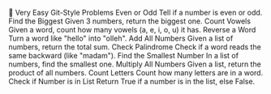 🧠 Very Easy Git-Style Problems
Even or Odd
Tell if a number is even or odd.
Find the Biggest
Given 3 numbers, return the biggest one.
Count Vowels
Given a word, count how many vowels (a, e, i, o, u) it has.
Reverse a Word
Turn a word like "hello" into "olleh". 
Add All Numbers
Given a list of numbers, return the total sum.
Check Palindrome
Check if a word reads the same backward (like "madam").
Find the Smallest Number
In a list of numbers, find the smallest one.
Multiply All Numbers
Given a list, return the product of all numbers.
Count Letters
Count how many letters are in a word.
Check if Number is in List
Return True if a number is in the list, else False.